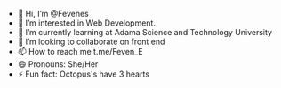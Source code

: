 - 👋 Hi, I’m @Fevenes
- 👀 I’m interested in Web Development.
- 🌱 I’m currently learning at Adama Science and Technology University
- 💞️ I’m looking to collaborate on front end
- 📫 How to reach me t.me/Feven_E
- 😄 Pronouns: She/Her
- ⚡ Fun fact: Octopus's have 3 hearts

<!---
Fevenes/Fevenes is a ✨ special ✨ repository because its `README.md` (this file) appears on your GitHub profile.
You can click the Preview link to take a look at your changes.
--->

